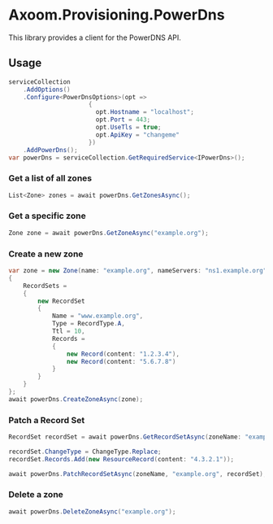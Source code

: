 # Axoom.Provisioning.PowerDns

This library provides a client for the PowerDNS API.

## Usage

```c#
serviceCollection
    .AddOptions()
    .Configure<PowerDnsOptions>(opt =>
                      {
                        opt.Hostname = "localhost";
                        opt.Port = 443;
                        opt.UseTls = true;
                        opt.ApiKey = "changeme"
                      })
    .AddPowerDns();
var powerDns = serviceCollection.GetRequiredService<IPowerDns>(); 
```

### Get a list of all zones
```c#
List<Zone> zones = await powerDns.GetZonesAsync();
```

### Get a specific zone
```c#
Zone zone = await powerDns.GetZoneAsync("example.org");
```

### Create a new zone
```c#
var zone = new Zone(name: "example.org", nameServers: "ns1.example.org", "ns2.example.org")
{
    RecordSets =
    {
        new RecordSet
        {
            Name = "www.example.org",
            Type = RecordType.A,
            Ttl = 10,
            Records = 
            {
                new Record(content: "1.2.3.4"),
                new Record(content: "5.6.7.8")
            }
        }
    }
};
await powerDns.CreateZoneAsync(zone);
```

### Patch a Record Set
```c#
RecordSet recordSet = await powerDns.GetRecordSetAsync(zoneName: "example.org", "www.example.org");

recordSet.ChangeType = ChangeType.Replace;
recordSet.Records.Add(new ResourceRecord(content: "4.3.2.1"));

await powerDns.PatchRecordSetAsync(zoneName, "example.org", recordSet);
```

### Delete a zone
```c#
await powerDns.DeleteZoneAsync("example.org");
```